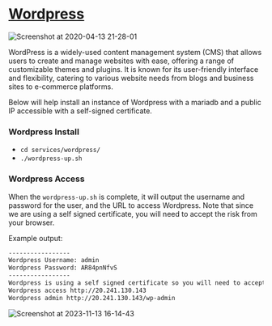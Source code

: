 # [Wordpress](https://wordpress.com/)
![Screenshot at 2020-04-13 21-28-01](https://github.com/drogerschariot/gitops-playground/assets/1655964/c9b1749e-b483-49c0-83f3-5670b5205726)

WordPress is a widely-used content management system (CMS) that allows users to create and manage websites with ease, offering a range of customizable themes and plugins. It is known for its user-friendly interface and flexibility, catering to various website needs from blogs and business sites to e-commerce platforms.

Below will help install an instance of Wordpress with a mariadb and a public IP accessible with a self-signed certificate. 

### Wordpress Install
- `cd services/wordpress/`
- `./wordpress-up.sh`

###  Wordpress Access
When the `wordpress-up.sh` is complete, it will output the username and password for the user, and the URL to access Wordpress. Note that since we are using a self signed certificate, you will need to accept the risk from your browser.

Example output:
```bash
-----------------
Wordpress Username: admin
Wordpress Password: AR84pnNfvS
-----------------
Wordpress is using a self signed certificate so you will need to accept the security risk.
Wordpress access http://20.241.130.143
Wordpress admin http://20.241.130.143/wp-admin
```

![Screenshot at 2023-11-13 16-14-43](https://github.com/drogerschariot/gitops-playground/assets/1655964/8fa04bb1-37bc-4469-b1c2-a24e7d903414)
